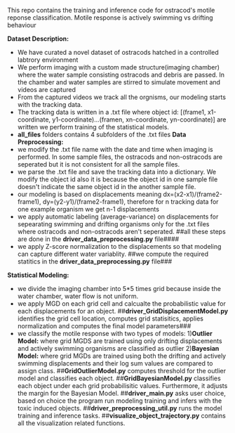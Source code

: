 This repo contains the training and inference code for ostracod's motile reponse classification. Motile response is actively swimming vs drifting behaviour

__Dataset Description:__
- We have curated a novel dataset of ostracods hatched in a controlled labtrory environment 
- We perform imaging with a custom made structure(imaging chamber) where the water sample consisting ostracods and debris are passed. In the chamber and water samples are stirred to simulate movement and videos are captured
- From the captured videos we track all the orgnisms, our modeling starts with the tracking data. 
- The tracking data is written in a .txt file where object id: [(frame1, x1-coordinate, y1-coordinate)...(framen, xn-coordinate, yn-coordinate)] are written we perform training of the statistical models.
- __all_files__ folders contains 4 subfolders of the .txt files
__Data Preprocessing:__ 
- we modify the .txt file name with the date and time when imaging is performed. In some sample files, the ostracods and non-ostracods are seperated but it is not consistent for all the sample files. 
- we parse the .txt file and save the tracking data into a dictionary. We modify the object id also it is because the object id in one sample file doesn't indicate the same object id in the another sample file. 
- our modeling is based on displacements meaning dx=(x2-x1)/(frame2-frame1), dy=(y2-y1)/(frame2-frame1), therefore for n tracking data for one example organism we get n-1 displacements
- we apply automatic labeling (average-variance) on displacements for sepearating swimming and drifting organisms only for the .txt files where ostracods and non-ostracods aren't seperated. 
##all these steps are done in the __driver_data_preprocessing.py__ file####
- we apply Z-score normalization to the displacements so that modeling can capture different water variablity.
##we compute the required statitics in the __driver_data_preprocessing.py__ file###
  
__Statistical Modeling:__
- we divide the imaging chamber into 5*5 times grid because inside the water chamber, water flow is not uniform. 
- we apply MGD on each grid cell and calcualte the probabilistic value for each displacements for an object. 
##__driver_GridDisplacementModel.py__ identifies the grid cell location, computes grid statisitics, applies normalization and computes the final model parameters###
- we classify the motile response with two types of models: 1)__Outlier Model:__ where grid MGDS are trained using only drifting displacements and actively swimming organisms are classified as outlier
                                                            2)__Bayesian Model:__ where grid MGDs are trained using both the drifting and actively swimming displacements and their log sum values are compared to assign class.
##__GridOutlierModel.py__ computes threshold for the outlier model and classifies each object. 
##__GridBayesianModel.py__ classifies each object under each grid probabilisitic values. Furthermore, it adjusts the margin for the Bayesian Model. 
##__driver_main.py__ asks user choice, based on choice the program run modeling training and infers with the toxic induced objects. 
##__driver_preprocessing_util.py__ runs the model training and inference tasks. 
##__visualize_object_trajectory.py__ contains all the visualization related functions.  
